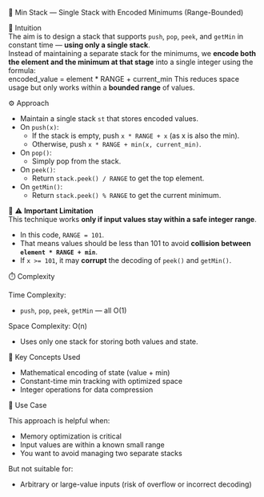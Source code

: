🧱 Min Stack — Single Stack with Encoded Minimums (Range-Bounded)

🧠 Intuition  
The aim is to design a stack that supports `push`, `pop`, `peek`, and `getMin` in constant time — **using only a single stack**.  
Instead of maintaining a separate stack for the minimums, we **encode both the element and the minimum at that stage** into a single integer using the formula:  
encoded_value = element * RANGE + current_min
This reduces space usage but only works within a **bounded range** of values.

⚙️ Approach  

- Maintain a single stack `st` that stores encoded values.
- On `push(x)`:
  - If the stack is empty, push `x * RANGE + x` (as x is also the min).
  - Otherwise, push `x * RANGE + min(x, current_min)`.
- On `pop()`:
  - Simply pop from the stack.
- On `peek()`:
  - Return `stack.peek() / RANGE` to get the top element.
- On `getMin()`:
  - Return `stack.peek() % RANGE` to get the current minimum.

📛 ⚠️ **Important Limitation**  
This technique works **only if input values stay within a safe integer range**.  
- In this code, `RANGE = 101`.  
- That means values should be less than 101 to avoid **collision between `element * RANGE + min`**.
- If `x >= 101`, it may **corrupt** the decoding of `peek()` and `getMin()`.

⏱️ Complexity  

Time Complexity:  
- `push`, `pop`, `peek`, `getMin` — all O(1)

Space Complexity: O(n)  
- Uses only one stack for storing both values and state.

🧩 Key Concepts Used

- Mathematical encoding of state (value + min)
- Constant-time min tracking with optimized space
- Integer operations for data compression

📌 Use Case

This approach is helpful when:
- Memory optimization is critical
- Input values are within a known small range
- You want to avoid managing two separate stacks

But not suitable for:
- Arbitrary or large-value inputs (risk of overflow or incorrect decoding)

